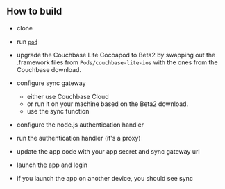 ## How to build

* clone

* run [`pod`](http://beta.cocoapods.org/)

* upgrade the Couchbase Lite Cocoapod to Beta2 by swapping out the .framework files from `Pods/couchbase-lite-ios` with the ones from the Couchbase download.

* configure sync gateway
  * either use Couchbase Cloud
  * or run it on your machine based on the Beta2 download.
  * use the sync function

* configure the node.js authentication handler
* run the authentication handler (it's a proxy)

* update the app code with your app secret and sync gateway url

* launch the app and login
* if you launch the app on another device, you should see sync
